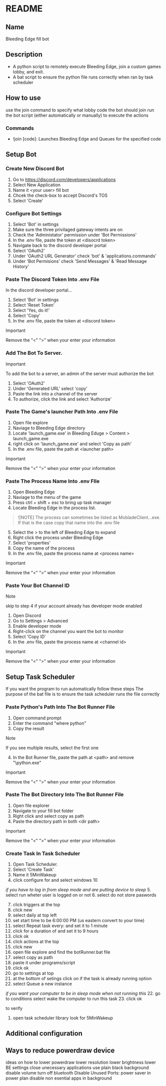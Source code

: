 # README

## Name
Bleeding Edge fill bot

## Description
- A python script to remotely execute Bleeding Edge, join a custom games lobby, and exit.
- A bat script to ensure the python file runs correctly when ran by task scheduler

## How to use
use the join command to specify what lobby code the bot should join
run the bot script (either automatically or manually) to execute the actions

### Commands
- !join [code]: Launches Bleeding Edge and Queues for the specified code

## Setup Bot
### Create New Discord Bot
1. Go to https://discord.com/developers/applications
2. Select New Application
3. Name it \<your user\> fill bot
4. Chcek the check-box to accept Discord's TOS
5. Select 'Create'

### Configure Bot Settings
1. Select 'Bot' in settings  
2. Make sure the three privilaged gateway intents are on
3. Check the 'Administator' permission under 'Bot Permissions'
4. In the .env file, paste the token at \<disocrd token\>
5. Navigate back to the discord developer portal
6. Select 'OAuth2' 
7. Under 'OAuth2 URL Generator' check 'bot' & 'applications.commands'
8. Under 'Bot Permisions' check 'Send Messages' & 'Read Message History'

### Paste The Discord Token Into .env File
In the discord developer portal...
1. Select 'Bot' in settings
2. Select 'Reset Token'
3. Select 'Yes, do it!'
4. Select 'Copy'
5. In the .env file, paste the token at \<discord token\>
> [!IMPORTANT]
> Remove the "\<" "\>" when your enter your information

### Add The Bot To Server.
> [!IMPORTANT]
> To add the bot to a server, an admin of the server must authorize the bot
1. Select 'OAuth2'
2. Under 'Generated URL' select 'copy'
3. Paste the link into a channel of the server
4. To authorize, click the link and select 'Authorize'

### Paste The Game's launcher Path Into .env File
1. Open file explore
2. Naviage to Bleeding Edge directory
3. Locate 'launch_game.exe' in Bleeding Eduge > Content > launch_game.exe
4. right click on 'launch_game.exe' and select 'Copy as path'
5. In the .env file, paste the path at \<launcher path\>
> [!IMPORTANT]
> Remove the "\<" "\>" when your enter your information

### Paste The Process Name Into .env FIle
1. Open Bleeding Edge
2. Naviage to the menu of the game
3. Press ctrl + shift + esc to bring up task manager
4. Locate Bleeding Edge in the process list.
> ![NOTE]
> The process can sometimes be listed as MobladeClient...exe. If that is the case copy that name into the .env file
5. Select the > to the left of Bleeding Edge to expand
6. Right click the process under Bleeding Edge
7. Select 'properties' 
8. Copy the name of the process
9. In the .env file, paste the process name at \<process name\>
> [!IMPORTANT]
> Remove the "\<" "\>" when your enter your information

### Paste Your Bot Channel ID
> [!NOTE]
> skip to step 4 if your account already has developer mode enabled
1. Open Discord
2. Go to Settings > Advanced
3. Enable developer mode
4. Right-click on the channel you want the bot to monitor
5. Select 'Copy ID'
6. In the .env file, paste the process name at \<channel id\>
> [!IMPORTANT]
> Remove the "\<" "\>" when your enter your information

## Setup Task Scheduler 
If you want the program to run automatically follow these steps
The purpose of the bat file is to ensure the task scheduler runs the file correctly

### Paste Python's Path Into The Bot Runner File
1. Open command prompt
2. Enter the command "where python"
3. Copy the result
> [!NOTE]
> If you see multiple results, select the first one
4. In the Bot Runner file, paste the path at \<path\> and remove "\python.exe"
> [!IMPORTANT]
> Remove the "\<" "\>" when your enter your information

### Paste The Bot Directory Into The Bot Runner File
1. Open file explorer
2. Navigate to your fill bot folder
3. Right click and select copy as path
4. Paste the directory path in both \<dir path\>
> [!IMPORTANT]
> Remove the "\<" "\>" when your enter your information

### Create Task In Task Scheduler
1. Open Task Scheduler.
2. Select 'Create Task'
3. Name it 5MinWakeup
4. click configure for and select windows 10

*if you have to log in from sleep mode and are putting device to sleep*
5. select run wheter user is logged on or not
6. select do not store paswords

7. click triggers at the top
8. click new
9. select daily at top left
10. set start time to be 6:00:00 PM  (us eastern convert to your time)
11. select Repeat task every: and set it to 1 minute
12. click for a duration of and set it to  9 hours
13. click ok
14. click actions at the top
15. click new
16. open file explore and find the botRunner.bat file
16. select copy as path
17. paste it under programs/script
18. click ok
19. go to settings at top
20. at the bottom of setings click on if the task is already running option
21. select Queue a new instance

*if you want your computer to be in sleep mode when not running this*
22. go to conditions select wake the computer to run this task 
23. click ok

to verify
1. open task scheduler library look for 5MinWakeup



## Additional configuration

## Ways to reduce powerdraw device
ideas on how to lower powerdraw
lower resolution
lower brightness
lower BE settings
close unecessary applications
use plain black background
disable volume
turn off bluetooth
Disable Unused Ports:
power saver in power plan
disable non esential apps in background

